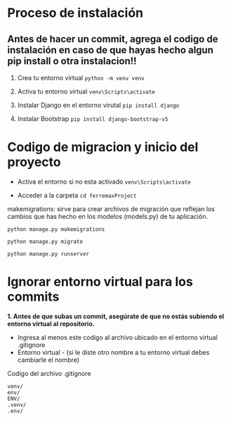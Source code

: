 # Proceso de instalación 

## Antes de hacer un commit, agrega el codigo de instalación en caso de que hayas hecho algun pip install o otra instalacion!!

1. Crea tu entorno virtual
``` python -m venv venv ```
  
2. Activa tu entorno virtual
``` venv\Scripts\activate ```

3. Instalar Django en el entorno virutal
``` pip install django ```

4. Instalar Bootstrap
``` pip install django-bootstrap-v5 ```


# Codigo de migracion y inicio del proyecto

- Activa el entorno si no esta activado
``` venv\Scripts\activate ```

- Acceder a la carpeta
``` cd ferremaxProject ```   

makemigrations: sirve para crear archivos de migración que reflejan los cambios que has hecho en los modelos (models.py) de tu aplicación.

``` python manage.py makemigrations ```

``` python manage.py migrate  ```

``` python manage.py runserver ```

# Ignorar entorno virtual para los commits
**1. Antes de que subas un commit, asegúrate de que no estás subiendo el entorno virtual al repositorio.**
- Ingresa al menos este codigo al archivo ubicado en el entorno virtual .gitignore
- Entorno virtual - (si le diste otro nombre a tu entorno virtual debes cambiarle el nombre)


Codigo del archivo .gitignore

```
venv/
env/
ENV/
.venv/
.env/
```

